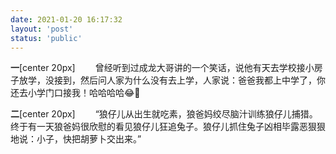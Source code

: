 ```yaml
---
date: 2021-01-20 16:17:32
layout: 'post'
status: 'public'
---
```



**一**[center 20px]
&emsp;&emsp;曾经听到过成龙大哥讲的一个笑话，说他有天去学校接小房子放学，没接到，然后问人家为什么没有去上学，人家说：爸爸我都上中学了，你还去小学门口接我！哈哈哈哈😂🤒️

**二**[center 20px]
&emsp;&emsp;“狼仔儿从出生就吃素，狼爸妈绞尽脑汁训练狼仔儿捕猎。终于有一天狼爸妈很欣慰的看见狼仔儿狂追兔子。狼仔儿抓住兔子凶相毕露恶狠狠地说：小子，快把胡萝卜交出来。”

